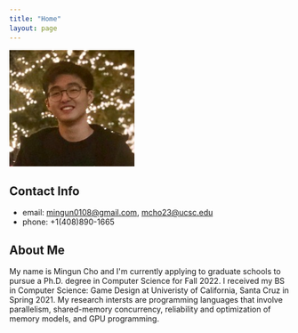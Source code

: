 ```yaml
---
title: "Home"
layout: page
---
```


![screenshot](https://raw.githubusercontent.com/MangoShip/MangoShip.github.io/master/assets/pictures/MingunChoHeadshot.jpg)

## Contact Info

- email: mingun0108@gmail.com, mcho23@ucsc.edu
- phone: +1(408)890-1665

## About Me

My name is Mingun Cho and I'm currently applying to graduate schools to pursue a Ph.D. degree in Computer Science for Fall 2022. I received my BS in Computer Science: Game Design at Univeristy of California, Santa Cruz in Spring 2021. My research intersts are programming languages that involve parallelism, shared-memory concurrency, reliability and optimization of memory models, and GPU programming. 
